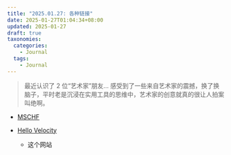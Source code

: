 ```yaml
---
title: "2025.01.27: 各种链接"
date: 2025-01-27T01:04:34+08:00
updated: 2025-01-27
draft: true
taxonomies:
  categories:
    - Journal
  tags:
    - Journal
---
```


> 最近认识了 2 位“艺术家”朋友... 感受到了一些来自艺术家的震撼，换了换脑子，平时老是沉浸在实用工具的思维中，艺术家的创意就真的很让人拍案叫绝啊。


- [MSCHF](https://mschf.com)

- [Hello Velocity](http://hellovelocity.com)
  - 这个网站
